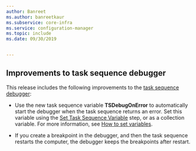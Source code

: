 ```yaml
---
author: Banreet
ms.author: banreetkaur
ms.subservice: core-infra
ms.service: configuration-manager
ms.topic: include
ms.date: 09/30/2019


---
```


## <a name="bkmk_tsdebug"></a> Improvements to task sequence debugger

This release includes the following improvements to the [task sequence debugger](../../../../../osd/deploy-use/debug-task-sequence.md):

- Use the new task sequence variable **TSDebugOnError** to automatically start the debugger when the task sequence returns an error. Set this variable using the [Set Task Sequence Variable](../../../../../osd/understand/task-sequence-steps.md#BKMK_SetTaskSequenceVariable) step, or as a collection variable.<!-- 5012536 --> For more information, see [How to set variables](../../../../../osd/understand/using-task-sequence-variables.md#bkmk_set).

- If you create a breakpoint in the debugger, and then the task sequence restarts the computer, the debugger keeps the breakpoints after restart.<!-- 5012509 -->
